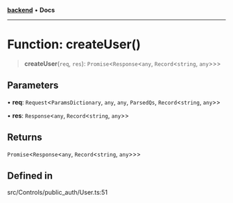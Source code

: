 [**backend**](../../../../README.md) • **Docs**

***

# Function: createUser()

> **createUser**(`req`, `res`): `Promise`\<`Response`\<`any`, `Record`\<`string`, `any`\>\>\>

## Parameters

• **req**: `Request`\<`ParamsDictionary`, `any`, `any`, `ParsedQs`, `Record`\<`string`, `any`\>\>

• **res**: `Response`\<`any`, `Record`\<`string`, `any`\>\>

## Returns

`Promise`\<`Response`\<`any`, `Record`\<`string`, `any`\>\>\>

## Defined in

src/Controls/public\_auth/User.ts:51
